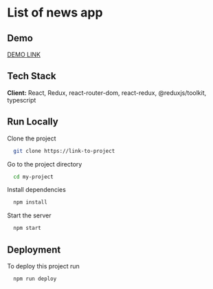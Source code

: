 
# List of news app



## Demo

[DEMO LINK](https://ruslik87.github.io/list-of-news-app/#/)


## Tech Stack

**Client:** React, Redux, react-router-dom, react-redux, @reduxjs/toolkit, typescript




## Run Locally

Clone the project

```bash
  git clone https://link-to-project
```

Go to the project directory

```bash
  cd my-project
```

Install dependencies

```bash
  npm install
```

Start the server

```bash
  npm start
```


## Deployment

To deploy this project run

```bash
  npm run deploy
```

